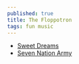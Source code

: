 ```yaml
---
published: true
title: The Floppotron
tags: fun music
---
```

- [Sweet Dreams](https://www.youtube.com/watch?v=oGfkPCZYfFw)
- [Seven Nation Army](https://www.youtube.com/watch?v=FH9yt8qTACw)